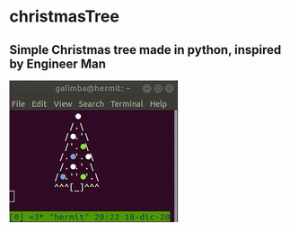 # christmasTree

## Simple Christmas tree made in python, inspired by Engineer Man

![](tree-2020.gif)

